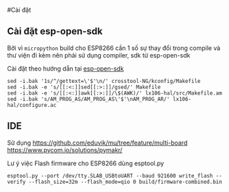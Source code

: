 #Cài đặt

## Cài đặt esp-open-sdk

Bởi vì `micropython` build cho ESP8266 cần 1 số sự thay đổi trong compile và thư viện đi kèm nên phải sử dụng compiler, sdk từ esp-open-sdk 

Cài đặt theo hướng dẫn tại [esp-open-sdk](https://github.com/pfalcon/esp-open-sdk)
```
sed -i.bak '1s/^/gettext=\'$'\n/' crosstool-NG/kconfig/Makefile
sed -i.bak -e 's/[[:<:]]sed[[:>:]]/gsed/' Makefile
sed -i.bak -e 's/[[:<:]]awk[[:>:]]/\$(AWK)/' lx106-hal/src/Makefile.am
sed -i.bak 's/AM_PROG_AS/AM_PROG_AS\'$'\nAM_PROG_AR/' lx106-hal/configure.ac 
```

## IDE 

Sử dụng https://github.com/eduvik/mu/tree/feature/multi-board
https://www.pycom.io/solutions/pymakr/

Lư ý việc Flash firmware cho ESP8266 dùng esptool.py 
```
esptool.py --port /dev/tty.SLAB_USBtoUART --baud 921600 write_flash --verify --flash_size=32m --flash_mode=qio 0 build/firmware-combined.bin
```
